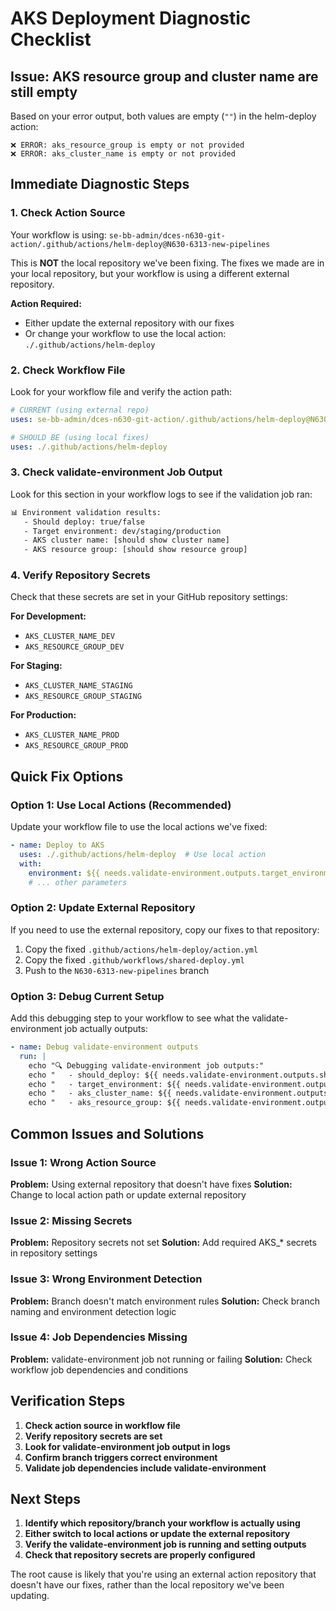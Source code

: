 # AKS Deployment Diagnostic Checklist

## Issue: AKS resource group and cluster name are still empty

Based on your error output, both values are empty (`""`) in the helm-deploy action:
```
❌ ERROR: aks_resource_group is empty or not provided
❌ ERROR: aks_cluster_name is empty or not provided
```

## Immediate Diagnostic Steps

### 1. **Check Action Source**
Your workflow is using: `se-bb-admin/dces-n630-git-action/.github/actions/helm-deploy@N630-6313-new-pipelines`

This is **NOT** the local repository we've been fixing. The fixes we made are in your local repository, but your workflow is using a different external repository.

**Action Required:**
- Either update the external repository with our fixes
- Or change your workflow to use the local action: `./.github/actions/helm-deploy`

### 2. **Check Workflow File**
Look for your workflow file and verify the action path:

```yaml
# CURRENT (using external repo)
uses: se-bb-admin/dces-n630-git-action/.github/actions/helm-deploy@N630-6313-new-pipelines

# SHOULD BE (using local fixes)
uses: ./.github/actions/helm-deploy
```

### 3. **Check validate-environment Job Output**
Look for this section in your workflow logs to see if the validation job ran:

```bash
📊 Environment validation results:
   - Should deploy: true/false
   - Target environment: dev/staging/production
   - AKS cluster name: [should show cluster name]
   - AKS resource group: [should show resource group]
```

### 4. **Verify Repository Secrets**
Check that these secrets are set in your GitHub repository settings:

**For Development:**
- `AKS_CLUSTER_NAME_DEV`
- `AKS_RESOURCE_GROUP_DEV`

**For Staging:**
- `AKS_CLUSTER_NAME_STAGING`
- `AKS_RESOURCE_GROUP_STAGING`

**For Production:**
- `AKS_CLUSTER_NAME_PROD`
- `AKS_RESOURCE_GROUP_PROD`

## Quick Fix Options

### Option 1: Use Local Actions (Recommended)
Update your workflow file to use the local actions we've fixed:

```yaml
- name: Deploy to AKS
  uses: ./.github/actions/helm-deploy  # Use local action
  with:
    environment: ${{ needs.validate-environment.outputs.target_environment }}
    # ... other parameters
```

### Option 2: Update External Repository
If you need to use the external repository, copy our fixes to that repository:

1. Copy the fixed `.github/actions/helm-deploy/action.yml`
2. Copy the fixed `.github/workflows/shared-deploy.yml`
3. Push to the `N630-6313-new-pipelines` branch

### Option 3: Debug Current Setup
Add this debugging step to your workflow to see what the validate-environment job actually outputs:

```yaml
- name: Debug validate-environment outputs
  run: |
    echo "🔍 Debugging validate-environment job outputs:"
    echo "   - should_deploy: ${{ needs.validate-environment.outputs.should_deploy }}"
    echo "   - target_environment: ${{ needs.validate-environment.outputs.target_environment }}"
    echo "   - aks_cluster_name: ${{ needs.validate-environment.outputs.aks_cluster_name }}"
    echo "   - aks_resource_group: ${{ needs.validate-environment.outputs.aks_resource_group }}"
```

## Common Issues and Solutions

### Issue 1: Wrong Action Source
**Problem:** Using external repository that doesn't have fixes
**Solution:** Change to local action path or update external repository

### Issue 2: Missing Secrets
**Problem:** Repository secrets not set
**Solution:** Add required AKS_* secrets in repository settings

### Issue 3: Wrong Environment Detection
**Problem:** Branch doesn't match environment rules
**Solution:** Check branch naming and environment detection logic

### Issue 4: Job Dependencies Missing
**Problem:** validate-environment job not running or failing
**Solution:** Check workflow job dependencies and conditions

## Verification Steps

1. **Check action source in workflow file**
2. **Verify repository secrets are set**
3. **Look for validate-environment job output in logs**
4. **Confirm branch triggers correct environment**
5. **Validate job dependencies include validate-environment**

## Next Steps

1. **Identify which repository/branch your workflow is actually using**
2. **Either switch to local actions or update the external repository**
3. **Verify the validate-environment job is running and setting outputs**
4. **Check that repository secrets are properly configured**

The root cause is likely that you're using an external action repository that doesn't have our fixes, rather than the local repository we've been updating.
